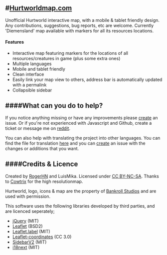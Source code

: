 #[Hurtworldmap.com](https://hurtworldmap.github.io)
--------------------------------------
Unofficial Hurtworld interactive map, with a mobile & tablet friendly design. Any contributions, suggestions, bug reports, etc are welcome. Currently 'Diemensland' map available with markers for all its resources locations.

#### Features
* Interactive map featuring markers for the locations of all resources/creatures in game (plus some extra ones)
* Multiple languages
* Mobile and tablet friendly
* Clean interface
* Easily link your map view to others, address bar is automatically updated with a permalink
* Collapsible sidebar

####What can you do to help?
--------------------------------------
If you notice anything missing or have any improvements please [create](https://github.com/hurtworldmap/hurtworldmap.github.io/issues/new) an issue. Or if you're not experienced with Javascript and Github, create a ticket or message me on [reddit](http://www.reddit.com/message/compose/?to=rogerhnn).

You can also help with translating the project into other languages. You can find the file for translation [here](https://github.com/hurtworldmap/hurtworldmap.github.io/blob/master/raw/lang.js) and you can [create](https://github.com/hurtworldmap/hurtworldmap.github.io/issues/new) an issue with the changes or additions that you want.

####Credits & Licence
--------------------------------------
Created by [RogerHN](https://github.com/rogerhnn) and LuisMika. Licensed under [CC BY-NC-SA](http://creativecommons.org/licenses/by-nc-sa/4.0/).
Thanks to [Cowtrix](https://www.reddit.com/user/cowtrix) for the high resolutionmap.

Hurtworld, logo, icons &amp; map are the property of [Bankroll Studios](http://hurtworld.com/) and are used with permission.

This software uses the following libraries developed by third parties, and are licenced seperately;
* [jQuery](http://jquery.com) (MIT)
* [Leaflet](http://leafletjs.com) (BSD2)
* [Leaflet.label](http://git.io/vkfA2) (MIT)
* [Leaflet-coordinates](https://git.io/vVf3M) (CC 3.0)
* [SidebarV2](https://git.io/vVf3y) (MIT)
* [i18next](https://git.io/vVf3S) (MIT)
